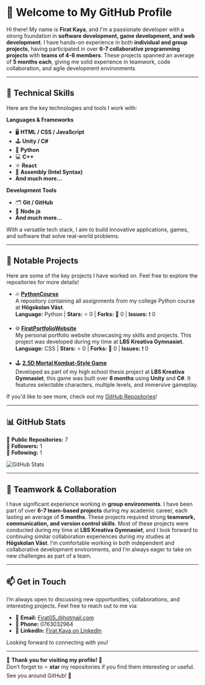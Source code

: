 # 👋 Welcome to My GitHub Profile

Hi there! My name is **Firat Kaya**, and I'm a passionate developer with a strong foundation in **software development, game development, and web development**. I have hands-on experience in both **individual and group projects**, having participated in over **6-7 collaborative programming projects** with **teams of 4-6 members**. These projects spanned an average of **5 months each**, giving me solid experience in teamwork, code collaboration, and agile development environments.

---

## 🚀 **Technical Skills**
Here are the key technologies and tools I work with:

**Languages & Frameworks**
- 🖥️ **HTML / CSS / JavaScript**
- 🕹️ **Unity / C#**
- 🧮 **Python**
- 💻 **C++**
- ⚛️ **React**
- 🧱 **Assembly (Intel Syntax)**
- **And much more...**

**Development Tools**
- 🗂️ **Git / GitHub**
- 🔧 **Node.js**
-  **And much more...**

With a versatile tech stack, I aim to build innovative applications, games, and software that solve real-world problems.

---

## 📁 **Notable Projects**
Here are some of the key projects I have worked on. Feel free to explore the repositories for more details!

- 🔥 **[PythonCourse](https://github.com/Firathubgit/PythonCourse)**  
  A repository containing all assignments from my college Python course at **Högskolan Väst**.  
  **Language:** Python | **Stars:** ⭐ 0 | **Forks:** 🍴 0 | **Issues:** ❗ 0  

- 🌐 **[FiratPortfolioWebsite](https://github.com/Firathubgit/FiratPortfolioWebsite)**  
  My personal portfolio website showcasing my skills and projects. This project was developed during my time at **LBS Kreativa Gymnasiet**.  
  **Language:** CSS | **Stars:** ⭐ 0 | **Forks:** 🍴 0 | **Issues:** ❗ 0  

- 🕹️ **[2.5D Mortal Kombat-Style Game](https://github.com/Firathubgit/FiratsGymnasieArbete)**  
  Developed as part of my high school thesis project at **LBS Kreativa Gymnasiet**, this game was built over **8 months** using **Unity** and **C#**. It features selectable characters, multiple levels, and immersive gameplay.  

If you'd like to see more, check out my [GitHub Repositories](https://github.com/Firathubgit)!

---

## 📊 **GitHub Stats**

🔹 **Public Repositories:** 7  
🔹 **Followers:** 1  
🔹 **Following:** 1  

![GitHub Stats](https://github-readme-stats.vercel.app/api?username=Firathubgit&show_icons=true&theme=radical)

---

## 🤝 **Teamwork & Collaboration**
I have significant experience working in **group environments**. I have been part of over **6-7 team-based projects** during my academic career, each lasting an average of **5 months**. These projects required strong **teamwork, communication, and version control skills**. Most of these projects were conducted during my time at **LBS Kreativa Gymnasiet**, and I look forward to continuing similar collaboration experiences during my studies at **Högskolan Väst**. I’m comfortable working in both independent and collaborative development environments, and I’m always eager to take on new challenges as part of a team.

---

## 📫 **Get in Touch**
I’m always open to discussing new opportunities, collaborations, and interesting projects. Feel free to reach out to me via:

- 📧 **Email:** [Firat05_@hotmail.com](mailto:Firat05_@hotmail.com)  
- 📱 **Phone:** 0763032964  
- 🔗 **LinkedIn:** [Firat Kaya on LinkedIn](https://www.linkedin.com/in/firat-kaya-baba45267)  

Looking forward to connecting with you!

---

🎉 **Thank you for visiting my profile!** 🎉  
Don’t forget to ⭐️ **star** my repositories if you find them interesting or useful. See you around GitHub! 🚀

